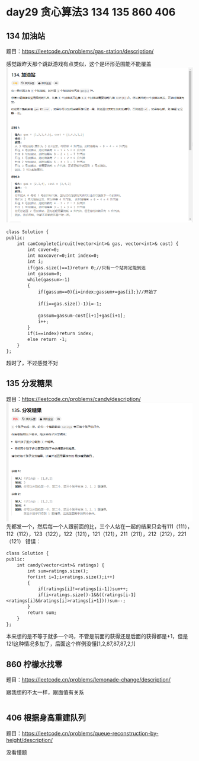 # day29 贪心算法3 134 135 860 406

## 134 加油站
题目：https://leetcode.cn/problems/gas-station/description/

感觉跟昨天那个跳跃游戏有点类似，这个是环形范围能不能覆盖
![alt text](images/image-23.png)
```
class Solution {
public:
    int canCompleteCircuit(vector<int>& gas, vector<int>& cost) {
        int cover=0;
        int maxcover=0;int index=0;
        int i;
        if(gas.size()==1)return 0;//只有一个站肯定能到达
        int gassum=0;
        while(gassum>-1)
        {
            if(gassum==0){i=index;gassum+=gas[i];}//开始了

            if(i==gas.size()-1)i=-1;

            gassum=gassum-cost[i+1]+gas[i+1];
            i++;
        }
        if(i==index)return index;
        else return -1;
    }
};
```
超时了，不过感觉不对

## 135 分发糖果
题目：https://leetcode.cn/problems/candy/description/
![alt text](images/image-22.png)
先都发一个，然后每一个人跟前面的比，三个人站在一起的结果只会有111（111），112（112），123（122），122（121），121（121），211（211），212（212），221（121）
错误：
```
class Solution {
public:
    int candy(vector<int>& ratings) {
        int sum=ratings.size();
        for(int i=1;i<ratings.size();i++)
        {
            if(ratings[i]!=ratings[i-1])sum++;
            if(i<ratings.size()-1&&((ratings[i-1]<ratings[i]&&ratings[i]>ratings[i+1])))sum--;
        }
        return sum;
    }
};
```

本来想的是不等于就多一个吗，不管是前面的获得还是后面的获得都是+1，但是121这种情况多加了，后面这个样例没懂[1,2,87,87,87,2,1]
## 860 柠檬水找零
题目：https://leetcode.cn/problems/lemonade-change/description/

跟我想的不太一样，跟面值有关系
```

```
## 406 根据身高重建队列
题目：https://leetcode.cn/problems/queue-reconstruction-by-height/description/

没看懂题

```

```